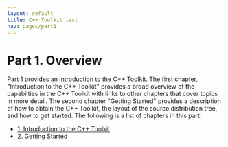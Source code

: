```yaml
---
layout: default
title: C++ Toolkit test
nav: pages/part1
---
```



Part 1. Overview
================

Part 1 provides an introduction to the C++ Toolkit. The first chapter, "Introduction to the C++ Toolkit" provides a broad overview of the capabilties in the C++ Toolkit with links to other chapters that cover topics in more detail. The second chapter "Getting Started" provides a description of how to obtain the C++ Toolkit, the layout of the source distribution tree, and how to get started. The following is a list of chapters in this part:

-   [1. Introduction to the C++ Toolkit](ch_intro.html)
-   [2. Getting Started](ch_start.html)


